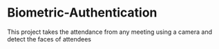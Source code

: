 # Biometric-Authentication
This project takes the attendance from any meeting using a camera and detect the faces of attendees
